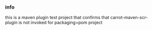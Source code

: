 ### info

this is a maven plugin test project that 
confirms that carrot-maven-scr-plugin
is not invoked for packaging=pom project
